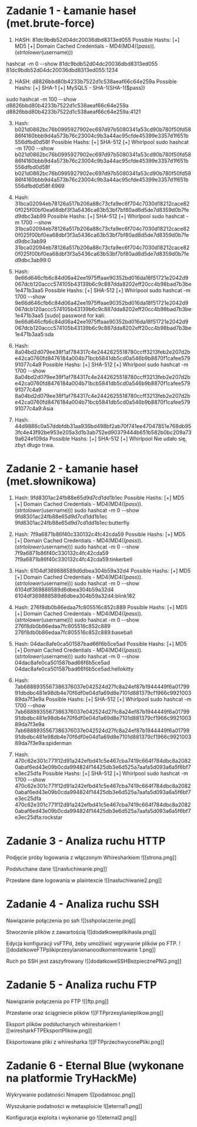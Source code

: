 
# Zadanie 1 - Łamanie haseł (met.brute-force)

1. HASH: 81dc9bdb52d04dc20036dbd8313ed055
Possible Hashs:
[+] MD5
[+] Domain Cached Credentials - MD4(MD4(($pass)).(strtolower($username)))

hashcat -m 0 --show 81dc9bdb52d04dc20036dbd8313ed055
81dc9bdb52d04dc20036dbd8313ed055:1234

2. HASH: d8826bbd80b4233b7522d1c538aeaf66c64e259a
Possible Hashs:
[+] SHA-1
[+] MySQL5 - SHA-1(SHA-1($pass))

sudo hashcat -m 100 --show d8826bbd80b4233b7522d1c538aeaf66c64e259a
d8826bbd80b4233b7522d1c538aeaf66c64e259a:4121

3. Hash: b021d0862bc76b0995927902ec697d97b5080341a53cd90b780f50fd5886f4160bbb9d4a573b76c23004c9b3a44ac95cfde45399e3357d1f651b556dfbd0d58f
Possible Hashs:
[+] SHA-512
[+] Whirlpool
sudo hashcat -m 1700 --show b021d0862bc76b0995927902ec697d97b5080341a53cd90b780f50fd5886f4160bbb9d4a573b76c23004c9b3a44ac95cfde45399e3357d1f651b556dfbd0d58f
b021d0862bc76b0995927902ec697d97b5080341a53cd90b780f50fd5886f4160bbb9d4a573b76c23004c9b3a44ac95cfde45399e3357d1f651b556dfbd0d58f:6969

4. Hash: 31bca02094eb78126a517b206a88c73cfa9ec6f704c7030d18212cace820f025f00bf0ea68dbf3f3a5436ca63b53bf7bf80ad8d5de7d8359d0b7fed9dbc3ab99
Possible Hashs:
[+] SHA-512
[+] Whirlpool
sudo hashcat -m 1700 --show 31bca02094eb78126a517b206a88c73cfa9ec6f704c7030d18212cace820f025f00bf0ea68dbf3f3a5436ca63b53bf7bf80ad8d5de7d8359d0b7fed9dbc3ab99
31bca02094eb78126a517b206a88c73cfa9ec6f704c7030d18212cace820f025f00bf0ea68dbf3f3a5436ca63b53bf7bf80ad8d5de7d8359d0b7fed9dbc3ab99:0

5. Hash: 9e66d646cfb6c84d06a42ee1975ffaae90352bd016da18f51721e2042d9067dcb120accc574105b43139b6c9c887dda8202eff20cc4b98bad7b3be1e471b3aa5
Possible Hashs:
[+] SHA-512
[+] Whirlpool
sudo hashcat -m 1700 --show 9e66d646cfb6c84d06a42ee1975ffaae90352bd016da18f51721e2042d9067dcb120accc574105b43139b6c9c887dda8202eff20cc4b98bad7b3be1e471b3aa5 
[sudo] password for kali: 9e66d646cfb6c84d06a42ee1975ffaae90352bd016da18f51721e2042d9067dcb120accc574105b43139b6c9c887dda8202eff20cc4b98bad7b3be1e471b3aa5:sda

6. Hash: 8a04bd2d079ee38f1af784317c4e2442625518780ccff3213feb2e207d2be42ca0760fd8476184a004b71bcb5841db5cd0a546b9b8870f1cafee57991077c4a9
Possible Hashs:
[+] SHA-512
[+] Whirlpool
sudo hashcat -m 1700 --show 8a04bd2d079ee38f1af784317c4e2442625518780ccff3213feb2e207d2be42ca0760fd8476184a004b71bcb5841db5cd0a546b9b8870f1cafee57991077c4a9
8a04bd2d079ee38f1af784317c4e2442625518780ccff3213feb2e207d2be42ca0760fd8476184a004b71bcb5841db5cd0a546b9b8870f1cafee57991077c4a9:Asia


7. Hash: 44d9886c0a57ddbfdb31aa936bd498bf2ab70f741ee47047851e768db953fc4e43f92be953e205a3d1b3ab752ed90379444b651b582b0bc209a739a624e109da
Possible Hashs:
[+] SHA-512
[+] Whirlpool
Nie udało się, zbyt długo trwa.

# Zadanie 2 - Łamanie haseł (met.słownikowa)

1. Hash: 9fd8301ac24fb88e65d9d7cd1dd1b1ec
Possible Hashs:
[+] MD5
[+] Domain Cached Credentials - MD4(MD4(($pass)).(strtolower($username)))
sudo hashcat -m 0 --show 9fd8301ac24fb88e65d9d7cd1dd1b1ec 
9fd8301ac24fb88e65d9d7cd1dd1b1ec:butterfly

2. Hash: 7f9a6871b86f40c330132c4fc42cda59
Possible Hashs:
[+] MD5
[+] Domain Cached Credentials - MD4(MD4(($pass)).(strtolower($username)))
sudo hashcat -m 0 --show 7f9a6871b86f40c330132c4fc42cda59
7f9a6871b86f40c330132c4fc42cda59:tinkerbell

3. Hash: 6104df369888589d6dbea304b59a32d4
Possible Hashs:
[+] MD5
[+] Domain Cached Credentials - MD4(MD4(($pass)).(strtolower($username)))
sudo hashcat -m 0 --show 6104df369888589d6dbea304b59a32d4
6104df369888589d6dbea304b59a32d4:blink182

4. Hash: 276f8db0b86edaa7fc805516c852c889
Possible Hashs:
[+] MD5
[+] Domain Cached Credentials - MD4(MD4(($pass)).(strtolower($username)))
sudo hashcat -m 0 --show 276f8db0b86edaa7fc805516c852c889
276f8db0b86edaa7fc805516c852c889:baseball

5. Hash: 04dac8afe0ca501587bad66f6b5ce5ad
Possible Hashs:
[+] MD5
[+] Domain Cached Credentials - MD4(MD4(($pass)).(strtolower($username)))
sudo hashcat -m 0 --show 04dac8afe0ca501587bad66f6b5ce5ad
04dac8afe0ca501587bad66f6b5ce5ad:hellokitty

6. Hash: 7ab6888935567386376037e042524d27fc8a24ef87b1944449f6a0179991dbdbc481e98db4e70f6df0e04d1a69d8e7101d881379cf1966c992100389da7f3e9a
Possible Hashs:
[+] SHA-512
[+] Whirlpool
sudo hashcat -m 1700 --show 7ab6888935567386376037e042524d27fc8a24ef87b1944449f6a0179991dbdbc481e98db4e70f6df0e04d1a69d8e7101d881379cf1966c992100389da7f3e9a
7ab6888935567386376037e042524d27fc8a24ef87b1944449f6a0179991dbdbc481e98db4e70f6df0e04d1a69d8e7101d881379cf1966c992100389da7f3e9a:spiderman

7. Hash: 470c62e301c771f12d91a242efbd41c5e467cba7419c664f784dbc8a20820abaf6ed43e09b0cda994824f14425db3e6d525a7aafa5d093a6a5f6bf7e3ec25dfa
Possible Hashs:
[+] SHA-512
[+] Whirlpool
sudo hashcat -m 1700 --show 470c62e301c771f12d91a242efbd41c5e467cba7419c664f784dbc8a20820abaf6ed43e09b0cda994824f14425db3e6d525a7aafa5d093a6a5f6bf7e3ec25dfa
470c62e301c771f12d91a242efbd41c5e467cba7419c664f784dbc8a20820abaf6ed43e09b0cda994824f14425db3e6d525a7aafa5d093a6a5f6bf7e3ec25dfa:rockstar



# Zadanie 3 - Analiza ruchu HTTP

Podjęcie próby logowania z włączonym Whiresharkiem
![[strona.png]]

Podsłuchane dane
![[nasłuchiwanie.png]]

Przesłane dane logowania w plaintexcie
![[nasłuchiwanie2.png]]


# Zadanie 4 - Analiza ruchu SSH

Nawiązanie połączenia po ssh
![[sshpolaczenie.png]]

Stworzenie plików z zawartością
![[dodatkoweplikihasla.png]]

Edycja konfiguracji vsFTPd, żeby umożliwić wgrywanie plików po FTP.
![[dodatkoweFTPplikiprzesylanienanoodkomentowanie 1.png]]

Ruch po SSH jest zaszyfrowany 
![[dodatkoweSSHBezpiecznePNG.png]]


# Zadanie 5 - Analiza ruchu FTP

Nawiązanie połączenia po FTP
![[ftp.png]]

Przesłanie oraz ściągniecie plików
![[FTPprzesylanieplikow.png]]

Eksport plików podsłuchanych whiresharkiem
![[wiresharkFTPEksportPlikow.png]]

Eksportowane pliki z whiresharka 
![[FTPprzechwyconePliki.png]]

# Zadanie 6 - Eternal Blue (wykonane na platformie TryHackMe)

Wykrywanie podatności Nmapem
![[podatnosc.png]]

Wyszukanie podatności w metasploicie
![[eternal1.png]]

Konfiguracja exploita i wykonanie go 
![[eternal2.png]]